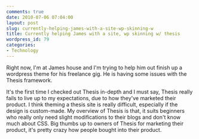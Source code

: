 ```yaml
---
comments: true
date: 2010-07-06 07:04:00
layout: post
slug: currently-helping-james-with-a-site-wp-skinning-w
title: Currently helping James with a site, wp skinning w/ thesis
wordpress_id: 79
categories:
- Technology
---
```


Right now, I'm at James house and I'm trying to help him out finish up a wordpress theme for his freelance gig. He is having some issues with the Thesis framework.




It's the first time I checked out Thesis in-depth and I must say, Thesis really fails to live up to my expectations, due to how they've marketed their product. I think theming a thesis site is really difficult, especially if the design is custom-made. My overview of Thesis is that, it suits beginners who really only need slight modifications to their blogs and don't know much about CSS. Big thumbs up to owners of Thesis for marketing their product, it's pretty crazy how people bought into their product.
